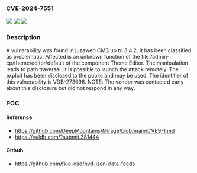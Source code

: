 ### [CVE-2024-7551](https://cve.mitre.org/cgi-bin/cvename.cgi?name=CVE-2024-7551)
![](https://img.shields.io/static/v1?label=Product&message=CMS&color=blue)
![](https://img.shields.io/static/v1?label=Version&message=%3D%203.4.0%20&color=brighgreen)
![](https://img.shields.io/static/v1?label=Vulnerability&message=CWE-22%20Path%20Traversal&color=brighgreen)

### Description

A vulnerability was found in juzaweb CMS up to 3.4.2. It has been classified as problematic. Affected is an unknown function of the file /admin-cp/theme/editor/default of the component Theme Editor. The manipulation leads to path traversal. It is possible to launch the attack remotely. The exploit has been disclosed to the public and may be used. The identifier of this vulnerability is VDB-273696. NOTE: The vendor was contacted early about this disclosure but did not respond in any way.

### POC

#### Reference
- https://github.com/DeepMountains/Mirage/blob/main/CVE9-1.md
- https://vuldb.com/?submit.381444

#### Github
- https://github.com/fkie-cad/nvd-json-data-feeds

